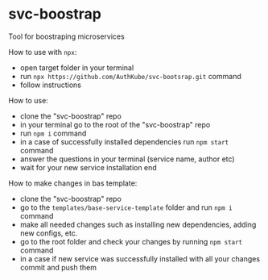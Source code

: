 # svc-boostrap
Tool for boostraping microservices

How to use with `npx`:
* open target folder in your terminal
* run `npx https://github.com/AuthKube/svc-bootsrap.git` command
* follow instructions

How to use:
* clone the "svc-boostrap" repo
* in your terminal go to the root of the "svc-boostrap" repo
* run `npm i` command
* in a case of successfully installed dependencies run `npm start` command
* answer the questions in your terminal (service name, author etc)
* wait for your new service installation end

How to make changes in bas template:
* clone the "svc-boostrap" repo
* go to the `templates/base-service-template` folder and run `npm i` command
* make all needed changes such as installing new dependencies, adding new configs, etc.
* go to the root folder and check your changes by running `npm start` command
* in a case if new service was successfully installed with all your changes commit and push them